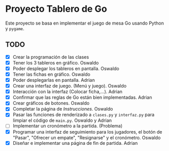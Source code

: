 # Proyecto Tablero de Go

Este proyecto se basa en implementar el juego de mesa Go usando Python y
`pygame`.

## TODO
- [X] Crear la programación de las clases
- [X] Tener los 3 tableros en gráfico. Oswaldo
- [X] Poder desplegar los tableros en pantalla. Oswaldo
- [X] Tener las fichas en gráfico. Oswaldo
- [X] Poder desplegarlas en pantalla. Adrian
- [X] Crear una interfaz de juego. (Menú y juego). Oswaldo
- [X] Interacción con la interfaz (Colocar ficha,...). Adrian
- [X] Confirmar que las reglas de Go están bien implementadas. Adrian
- [X] Crear gráficos de botones. Oswaldo
- [X] Completar la página de *Instrucciones*. Oswaldo
- [X] Pasar las funciones de renderizado a `clases.py` y `interfaz.py` para limpiar el código de `main.py`. Oswaldo y Adrian
- [ ] Implementar un cronómetro a la partida. (Problema)
- [X] Programar una interfaz de seguimiento para los jugadores, el botón de "Pasar", "Ofrecer un empate", "Resignarse" y el cronómetro. Oswaldo
- [X] Diseñar e implementar una página de fin de partida. Adrian
